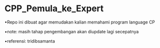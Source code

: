 # CPP_Pemula_ke_Expert
•Repo ini dibuat agar memudakan kalian memahami program language CP

•note: masih tahap pengembangan akan diupdate lagi secepatnya

•referensi:
tridibsamanta
